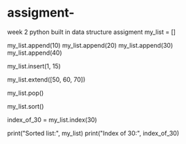# assigment-
week 2 python built in data structure  assigment 
my_list = []

my_list.append(10)
my_list.append(20)
my_list.append(30)
my_list.append(40)

my_list.insert(1, 15)

my_list.extend([50, 60, 70])


my_list.pop()

my_list.sort()

index_of_30 = my_list.index(30)


print("Sorted list:", my_list)
print("Index of 30:", index_of_30)
